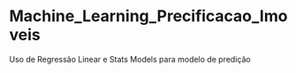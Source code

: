 # Machine_Learning_Precificacao_Imoveis
Uso de Regressão Linear e Stats Models para modelo de predição
